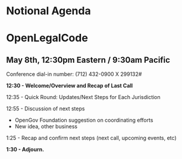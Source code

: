 # Notional Agenda
# OpenLegalCode 
## May 8th,  12:30pm Eastern / 9:30am Pacific

Conference dial-in number: (712) 432-0900 X 299132#

**12:30 - Welcome/Overview and Recap of Last Call**

12:35 - Quick Round: Updates/Next Steps for Each Jurisdiction

12:55 - Discussion of next steps
 - OpenGov Foundation suggestion on coordinating efforts
 - New idea, other business 

1:25 - Recap and confirm next steps (next call, upcoming events, etc)

**1:30 - Adjourn.**
